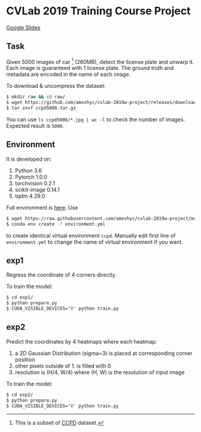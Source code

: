 # CVLab 2019 Training Course Project

[Google Slides](https://docs.google.com/presentation/d/1-HFXcnl6WXGrZNSE3iMwjJTgC8-JScPVPBywpegCleY/edit?usp=sharing)

## Task

Given 5000 images of car [^1] (260MB), detect the license plate and unwarp it.
Each image is guaranteed with 1 license plate.
The ground truth and metadata are encoded in the name of each image.

To download & uncompress the dataset:

```sh
$ mkdir raw && cd raw/
$ wget https://github.com/amoshyc/cvlab-2019w-project/releases/download/v0.1/ccpd5000.tar.gz
$ tar zxvf ccpd5000.tar.gz
```

You can use `ls ccpd5000/*.jpg | wc -l` to check the number of images. Expected result is `5000`.

[^1]: This is a subset of [CCPD](https://github.com/detectRecog/CCPD) dataset.

## Environment

It is developed on:

1. Python 3.6
2. Pytorch 1.0.0
3. torchvision 0.2.1
4. scikit-image 0.14.1
5. tqdm 4.29.0

Full environment is [here](https://github.com/amoshyc/cvlab-2019w-project/blob/master/environment.yml). Use

```sh
$ wget https://raw.githubusercontent.com/amoshyc/cvlab-2019w-project/master/environment.yml
$ conda env create -f environment.yml
```

to create identical virtual environment `ccpd`. Manually edit first line of `environment.yml` to change the name of virtual environment if you want.

## exp1

Regress the coordinate of 4 corners directly.

To train the model:

```sh
$ cd exp1/
$ python prepare.py
$ CUDA_VISIBLE_DEVICES="0" python train.py
```

## exp2

Predict the coordinates by 4 heatmaps where each heatmap:

1. a 2D Gaussian Distribution (sigma=3) is placed at corresponding corner position
2. other pixels outside of 1. is filled with 0
3. resolution is (H/4, W/4) where (H, W) is the resolution of input image

To train the model:

```sh
$ cd exp2/
$ python prepare.py
$ CUDA_VISIBLE_DEVICES="0" python train.py
```